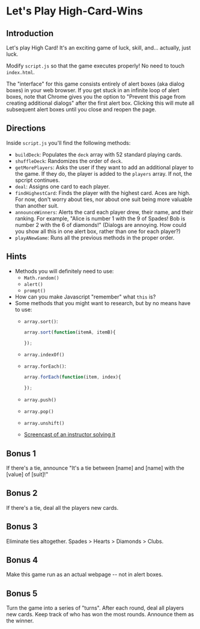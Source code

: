 # Let's Play High-Card-Wins

## Introduction

Let's play High Card! It's an exciting game of luck, skill, and... actually, just luck.

Modify `script.js` so that the game executes properly! No need to touch `index.html`.

The "interface" for this game consists entirely of alert boxes (aka dialog boxes) in your web browser. If you get stuck in an infinite loop of alert boxes, note that Chrome gives you the option to "Prevent this page from creating additional dialogs" after the first alert box. Clicking this will mute all subsequent alert boxes until you close and reopen the page.

## Directions

Inside `script.js` you'll find the following methods:

- `buildDeck`: Populates the `deck` array with 52 standard playing cards.
- `shuffleDeck`: Randomizes the order of `deck`.
- `getMorePlayers`: Asks the user if they want to add an additional player to the game. If they do, the player is added to the `players` array. If not, the spcript continues.
- `deal`: Assigns one card to each player.
- `findHighestCard`: Finds the player with the highest card. Aces are high. For now, don't worry about ties, nor about one suit being more valuable than another suit.
- `announceWinners`: Alerts the card each player drew, their name, and their ranking. For example, "Alice is number 1 with the 9 of Spades! Bob is number 2 with the 6 of diamonds!" (Dialogs are annoying. How could you show all this in one alert box, rather than one for each player?)
- `playANewGame`: Runs all the previous methods in the proper order.

## Hints

- Methods you will definitely need to use:
	- `Math.random()`
	- `alert()`
	- `prompt()`
- How can you make Javascript "remember" what `this` is?
- Some methods that you might want to research, but by no means have to use:
	- `array.sort()`:
		```js
		array.sort(function(itemA, itemB){

		});
		```
	- `array.indexOf()`
	- `array.forEach()`:
		```js
		array.forEach(function(item, index){

		});
		```
	- `array.push()`
	- `array.pop()`
	- `array.unshift()`

  - [Screencast of an instructor solving it](https://youtu.be/X1341yVNCqE)

## Bonus 1

If there's a tie, announce "It's a tie between [name] and [name] with the [value] of [suit]!"

## Bonus 2

If there's a tie, deal all the players new cards.

## Bonus 3

Eliminate ties altogether. Spades > Hearts > Diamonds > Clubs.

## Bonus 4

Make this game run as an actual webpage -- not in alert boxes.

## Bonus 5

Turn the game into a series of "turns". After each round, deal all players new cards. Keep track of who has won the most rounds. Announce them as the winner.
